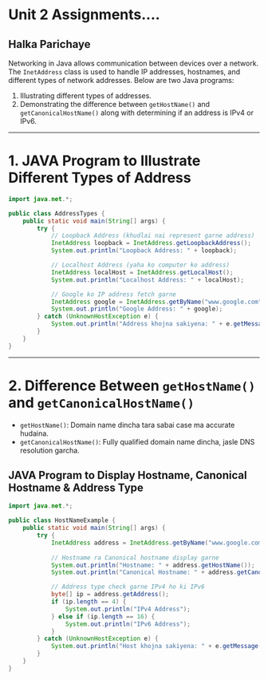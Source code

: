 # Unit 2 Assignments....

## Halka Parichaye
Networking in Java allows communication between devices over a network. The `InetAddress` class is used to handle IP addresses, hostnames, and different types of network addresses. Below are two Java programs:

1. Illustrating different types of addresses.
2. Demonstrating the difference between `getHostName()` and `getCanonicalHostName()` along with determining if an address is IPv4 or IPv6.

---

# 1. JAVA Program to Illustrate Different Types of Address

```java
import java.net.*;

public class AddressTypes {
    public static void main(String[] args) {
        try {
            // Loopback Address (khudlai nai represent garne address)
            InetAddress loopback = InetAddress.getLoopbackAddress();
            System.out.println("Loopback Address: " + loopback);

            // Localhost Address (yaha ko computer ko address)
            InetAddress localHost = InetAddress.getLocalHost();
            System.out.println("Localhost Address: " + localHost);

            // Google ko IP address fetch garne
            InetAddress google = InetAddress.getByName("www.google.com");
            System.out.println("Google Address: " + google);
        } catch (UnknownHostException e) {
            System.out.println("Address khojna sakiyena: " + e.getMessage());
        }
    }
}
```

---

# 2. Difference Between `getHostName()` and `getCanonicalHostName()`

- `getHostName()`: Domain name dincha tara sabai case ma accurate hudaina.
- `getCanonicalHostName()`: Fully qualified domain name dincha, jasle DNS resolution garcha.

## JAVA Program to Display Hostname, Canonical Hostname & Address Type

```java
import java.net.*;

public class HostNameExample {
    public static void main(String[] args) {
        try {
            InetAddress address = InetAddress.getByName("www.google.com");
            
            // Hostname ra Canonical hostname display garne
            System.out.println("Hostname: " + address.getHostName());
            System.out.println("Canonical Hostname: " + address.getCanonicalHostName());

            // Address type check garne IPv4 ho ki IPv6
            byte[] ip = address.getAddress();
            if (ip.length == 4) {
                System.out.println("IPv4 Address");
            } else if (ip.length == 16) {
                System.out.println("IPv6 Address");
            }
        } catch (UnknownHostException e) {
            System.out.println("Host khojna sakiyena: " + e.getMessage());
        }
    }
}
```
